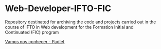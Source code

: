 # Web-Developer-IFTO-FIC
Repository destinated for archiving the code and projects carried out in the course of IFTO in Web development for the Formation Initial and Continuated (FIC) program 


[Vamos nos conhecer - Padlet](https://padlet.com/joaquimscavone/programador-web-2023-vamos-nos-conhecer-ma9vzkh6daoaphbs)